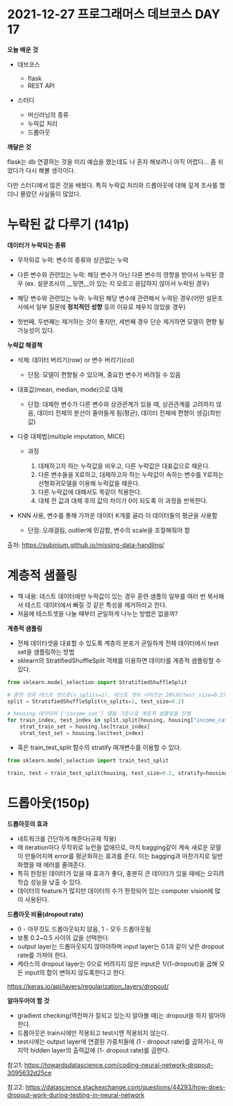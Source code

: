 # 2021-12-27 프로그래머스 데브코스 DAY 17

__오늘 배운 것__

- 데브코스
	- flask
    - REST API

- 스터디
	- 머신러닝의 종류
    - 누락값 처리
    - 드롭아웃

__깨달은 것__

flask는 db 연결하는 것을 미리 예습을 했는데도 나 혼자 해보려니 아직 어렵다... 좀 쉬었다가 다시 해볼 생각이다.

다만 스터디에서 많은 것을 배웠다. 특히 누락값 처리와 드롭아웃에 대해 깊게 조사를 했더니 몰랐던 사실들이 많았다.

# 누락된 값 다루기 (141p)



__데이터가 누락되는 종류__

- 무작위로 누락: 변수의 종류와 상관없는 누락
- 다른 변수와 관련있는 누락: 해당 변수가 아닌 다른 변수의 영향을 받아서 누락된 경우 (ex. 설문조사의 __뒷면__이 있는 지 모르고 응답하지 않아서 누락된 경우)
- 해당 변수와 관련있는 누락: 누락된 해당 변수에 관련해서 누락된 경우(어떤 설문조사에서 일부 질문에 **정치적인 성향** 등의 이유로 채우지 않았을 경우)

- 첫번째, 두번째는 제거하는 것이 좋지만, 세번째 경우 단순 제거하면 모델이 편향 될 가능성이 있다.



__누락값 해결책__

- 삭제: 데이터 버리기(row) or 변수 버리기(col) 

  - 단점: 모델이 편향될 수 있으며, 중요한 변수가 버려질 수 있음

  

- 대표값(mean, median, mode)으로 대체

  - 단점: 대체한 변수가 다른 변수와 상관관계가 있을 때, 상관관계를 고려하지 않음, 데이터 전체의 분산이 줄어들게 됨(평균), 데이터 전체에 편향이 생김(최빈값)

  

- 다중 대체법(multiple imputation, MICE)

  - 과정

    1. 대체하고자 하는 누락값을 비우고, 다른 누락값은 대표값으로 채운다.
    2. 다른 변수들을 X로하고, 대체하고자 하는 누락값이 속하는 변수를 Y로하는 선형회귀모델을 이용해 누락값을 채운다.
    3. 다른 누락값에 대해서도 똑같이 적용한다.
    4. 대체 전 값과 대체 후의 값의 차이가 0이 되도록 이 과정을 반복한다.

    

- KNN 사용, 변수를 통해 가까운 데이터 K개를 골라 이 데이터들의 평균을 사용함

  - 단점: 오래걸림, outlier에 민감함, 변수의 scale을 조절해줘야 함

출처: https://subinium.github.io/missing-data-handling/



# 계층적 샘플링

- 책 내용: 테스트 데이터에만 누락값이 있는 경우 훈련 샘플의 일부를 여러 번 복사해서 테스트 데이터에서 빠질 것 같은 특성을 제거하라고 한다.
- 처음에 테스트셋을 나눌 때부터 균일하게 나누는 방법은 없을까?

__계층적 샘플링__

- 전체 데이터셋을 대표할 수 있도록 계층의 분포가 균일하게 전체 데이터에서 test set을 샘플링하는 방법
- sklearn의 StratifiedShuffleSplit 객체를 이용하면 데이터를 계층적 샘플링할 수 있다.

```python
from sklearn.model_selection import StratifiedShuffleSplit

# 훈련 셋과 테스트 셋으로(n_splits=1), 테스트 셋의 사이즈는 20%로(test_size=0.2) 샘플링
split = StratifiedShuffleSplit(n_splits=1, test_size=0.2)

# housing 데이터의 ['income_cat'] 열을 기준으로 계층적 샘플링을 진행
for train_index, test_index in split.split(housing, housing["income_cat"]):
    strat_train_set = housing.loc[train_index]
    strat_test_set = housing.loc[test_index]
```



- 혹은 train_test_split 함수의 stratify 매개변수를 이용할 수 있다.

```python
from sklearn.model_selection import train_test_split

train, test = train_test_split(housing, test_size=0.2, stratify=housing['income_cat'])
```



# 드롭아웃(150p)



__드롭아웃의 효과__

- 네트워크를 간단하게 해준다(규제 작용)
- 매 iteration마다 무작위로 뉴런을 없애므로, 마치 bagging같이 계속 새로운 모델이 만들어지며 error를 평균화하는 효과를 준다. 이는 bagging과 마찬가지로 일반화했을 때 에러를 줄여준다.
- 특히 한정된 데이터가 있을 때 효과가 좋다, 충분히 큰 데이터가 있을 때에는 오히려 학습 성능을 낮출 수 있다.
- 데이터의 feature가 많지만 데이터의 수가 한정되어 있는 computer vision에 많이 사용된다.



__드롭아웃 비율(dropout rate)__

- 0 - 아무것도 드롭아웃되지 않음, 1 - 모두 드롭아웃됨
- 보통 0.2~0.5 사이의 값을 선택한다.
- output layer는 드롭아웃되지 않아야하며 input layer는 0.1과 같이 낮은 dropout rate를 가져야 한다.
- 케라스의 dropout layer는 0으로 버려지지 않은 input은 1/(1-dropout)을 곱해 모든 input의 합이 변하지 않도록한다고 한다.

https://keras.io/api/layers/regularization_layers/dropout/



__알아두어야 할 것__

- gradient checking(역전파가 잘되고 있는지 알아볼 때)는 dropout을 하지 말아야 한다.
- 드롭아웃은 train시에만 적용되고 test시엔 적용되지 않는다.
- test시에는 output layer에 연결된 가중치들에 (1 - dropout rate)를 곱하거나, 마지막 hidden layer의 출력값에 (1- dropout rate)를 곱한다.

참고1: https://towardsdatascience.com/coding-neural-network-dropout-3095632d25ce

참고2: https://datascience.stackexchange.com/questions/44293/how-does-dropout-work-during-testing-in-neural-network
